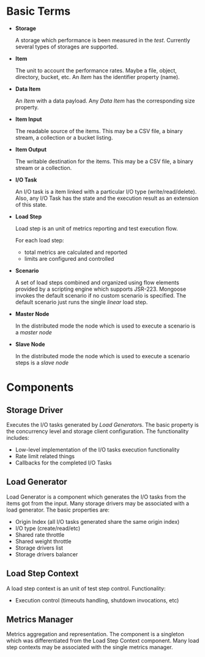 # Basic Terms

* **Storage**

  A storage which performance is been measured in the *test*. Currently
  several types of storages are supported.

* **Item**

  The unit to account the performance rates. Maybe a file, object,
  directory, bucket, etc. An *Item* has the identifier property (name).

* **Data Item**

  An *Item* with a data payload. Any *Data Item* has the corresponding
  size property.

* **Item Input**

  The readable source of the items. This may be a CSV file, a binary
  stream, a collection or a bucket listing.

* **Item Output**

  The writable destination for the items. This may be a CSV file, a
  binary stream or a collection.

* **I/O Task**

  An I/O task is a item linked with a particular I/O type
  (write/read/delete). Also, any I/O Task has the state and the
  execution result as an extension of this state.

* **Load Step**

  Load step is an unit of metrics reporting and test execution flow.

  For each load step:
  - total metrics are calculated and reported
  - limits are configured and controlled

* **Scenario**

  A set of load steps combined and organized using flow elements
  provided by a scripting engine which supports JSR-223. Mongoose
  invokes the default scenario if no custom scenario is specified. The
  default scenario just runs the single *linear* load step.

* **Master Node**

  In the distributed mode the node which is used to execute a scenario is a *master node*

* **Slave Node**

  In the distributed mode the node which is used to execute a scenario steps is a *slave node*

# Components

## Storage Driver

Executes the I/O tasks generated by *Load Generator*s.
The basic property is the concurrency level and storage client
configuration. The functionality includes:

* Low-level implementation of the I/O tasks execution functionality
* Rate limit related things
* Callbacks for the completed I/O Tasks

## Load Generator

Load Generator is a component which generates the I/O tasks from the
items got from the input. Many storage drivers may be associated with a
load generator. The basic properties are:

* Origin Index (all I/O tasks generated share the same origin index)
* I/O type (create/read/etc)
* Shared rate throttle
* Shared weight throttle
* Storage drivers list
* Storage drivers balancer

## Load Step Context

A load step context is an unit of test step control. Functionality:

* Execution control (timeouts handling, shutdown invocations, etc)

## Metrics Manager

Metrics aggregation and representation. The component is a singleton
which was differentiated from the Load Step Context component. Many load
step contexts may be associated with the single metrics manager.
